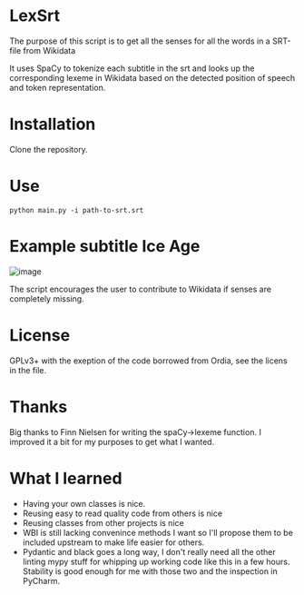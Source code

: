 # LexSrt
The purpose of this script is to get all the senses for all the words in a SRT-file from Wikidata

It uses SpaCy to tokenize each subtitle in the srt and looks up the corresponding lexeme in 
Wikidata based on the detected position of speech and token representation.

# Installation
Clone the repository.

# Use
`python main.py -i path-to-srt.srt`

# Example subtitle Ice Age
![image](https://github.com/dpriskorn/LexSrt/assets/68460690/f07d14a4-45cb-45cb-a617-889604652639)

The script encourages the user to contribute to Wikidata if 
senses are completely missing.

# License
GPLv3+ with the exeption of the code borrowed from Ordia, see the licens in the file.

# Thanks
Big thanks to Finn Nielsen for writing the spaCy->lexeme function. 
I improved it a bit for my purposes to get what I wanted.

# What I learned
* Having your own classes is nice. 
* Reusing easy to read quality code from others is nice
* Reusing classes from other projects is nice
* WBI is still lacking convenince methods I want so I'll
propose them to be included upstream to make life easier for others.
* Pydantic and black goes a long way, I don't really need all the other linting mypy stuff for whipping up working code like this in a few hours. Stability is good enough for me with those two and the inspection in PyCharm.
